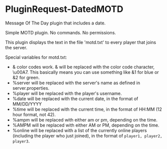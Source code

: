 PluginRequest-DatedMOTD
=======================

Message Of The Day plugin that includes a date.

Simple MOTD plugin. No commands. No permissions.

This plugin displays the text in the file 'motd.txt' to every player that joins the server.

Special variables for motd.txt:
* & color codes work. & will be replaced with the color code character, \u00A7. This basically means you can use something like &1 for blue or &2 for green.
* %server will be replaced with the server's name as defined in server.properties.
* %player will be replaced with the player's username.
* %date will be replaced with the current date, in the format of MM/DD/YYYY
* %time will be replaced with the current time, in the format of HH:MM (12 hour format, not 42).
* %ampm will be replaced with either am or pm, depending on the time.
* %AMPM will be replaced with either AM or PM, depending on the time.
* %online will be replaced with a list of the currently online players (including the player who just joined), in the format of `player1, player2, player3`.